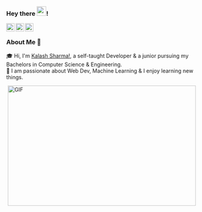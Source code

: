 ### Hey there <img src="https://media.giphy.com/media/hvRJCLFzcasrR4ia7z/giphy.gif" width="25px">!


<a href="https://www.linkedin.com/in/kalash-sharma-a4a6a6194/">
  <img align="left" alt="Kalash's LinkedIN" width="22px" src="https://raw.githubusercontent.com/peterthehan/peterthehan/master/assets/linkedin.svg" />
</a>
<a href="https://www.linkedin.com/in/kalash-sharma-a4a6a6194/">
  <img align="left" width="22px" src="https://cdn.jsdelivr.net/npm/simple-icons@3.0.1/icons/instagram.svg" alt="k99.sharma" />
</a>
<a href="mailto:kalash.strt@gmail.com">
  <img align="left" width="22px" src="https://cdn.jsdelivr.net/npm/simple-icons@v3/icons/gmail.svg" />
</a>
<br />


### About Me 🚀
:mortar_board:  Hi, I'm [Kalash Sharma!](https://www.linkedin.com/in/kalash-sharma-a4a6a6194/), a self-taught Developer & a junior pursuing my Bachelors in Computer Science & Engineering. <br />
:beginner: I am passionate about Web Dev, Machine Learning & I enjoy learning new things. 


<img align="right" alt="GIF" src="https://github.com/abhisheknaiidu/abhisheknaiidu/blob/master/code.gif?raw=true" width="500" height="320" />
